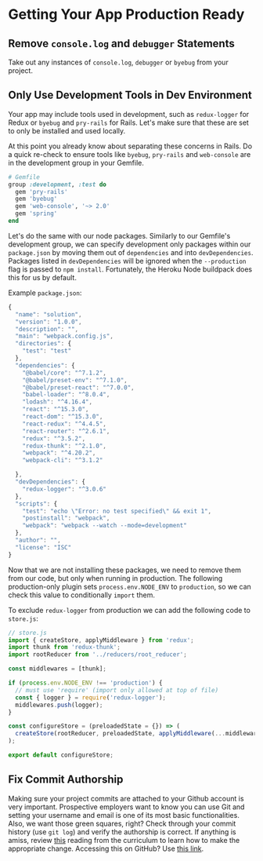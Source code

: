 # Getting Your App Production Ready

## Remove `console.log` and `debugger` Statements

Take out any instances of `console.log`, `debugger` or `byebug` from your project.

## Only Use Development Tools in Dev Environment

Your app may include tools used in development, such as `redux-logger` for Redux or `byebug` and `pry-rails` for Rails. Let's make sure that these are set to only be installed and used locally.

At this point you already know about separating these concerns in Rails. Do a quick re-check to ensure tools like `byebug`, `pry-rails` and `web-console` are in the development group in your Gemfile.

```ruby
# Gemfile
group :development, :test do
  gem 'pry-rails'
  gem 'byebug'
  gem 'web-console', '~> 2.0'
  gem 'spring'
end
```

Let's do the same with our node packages. Similarly to our Gemfile's development group, we can specify development only packages within our `package.json` by moving them out of `dependencies` and into `devDependencies`. Packages listed in `devDependencies` will be ignored when the `--production` flag is passed to `npm install`. Fortunately, the Heroku Node buildpack does this for us by default.

Example `package.json`:

```js
{
  "name": "solution",
  "version": "1.0.0",
  "description": "",
  "main": "webpack.config.js",
  "directories": {
    "test": "test"
  },
  "dependencies": {
    "@babel/core": "^7.1.2",
    "@babel/preset-env": "^7.1.0",
    "@babel/preset-react": "^7.0.0",
    "babel-loader": "^8.0.4",
    "lodash": "^4.16.4",
    "react": "^15.3.0",
    "react-dom": "^15.3.0",
    "react-redux": "^4.4.5",
    "react-router": "^2.6.1",
    "redux": "^3.5.2",
    "redux-thunk": "^2.1.0",
    "webpack": "^4.20.2",
    "webpack-cli": "^3.1.2"

  },
  "devDependencies": {
    "redux-logger": "^3.0.6"
  },
  "scripts": {
    "test": "echo \"Error: no test specified\" && exit 1",
    "postinstall": "webpack",
    "webpack": "webpack --watch --mode=development"
  },
  "author": "",
  "license": "ISC"
}
```

Now that we are not installing these packages, we need to remove them from our code, but only when running in production. The following production-only plugin sets `process.env.NODE_ENV` to `production`, so we can check this value to conditionally `import` them.

To exclude `redux-logger` from production we can add the following code to `store.js`:

```js
// store.js
import { createStore, applyMiddleware } from 'redux';
import thunk from 'redux-thunk';
import rootReducer from '../reducers/root_reducer';

const middlewares = [thunk];

if (process.env.NODE_ENV !== 'production') {
  // must use 'require' (import only allowed at top of file)
  const { logger } = require('redux-logger');
  middlewares.push(logger);
}

const configureStore = (preloadedState = {}) => (
  createStore(rootReducer, preloadedState, applyMiddleware(...middlewares))
);

export default configureStore;
```

## Fix Commit Authorship

Making sure your project commits are attached to your Github account is very important. Prospective employers want to know you can use Git and setting your username and email is one of its most basic functionalities. Also, we want those green squares, right? Check through your commit history (use `git log`) and verify the authorship is correct. If anything is amiss, review [this][git-fix-authorship] reading from the curriculum to learn how to make the appropriate change. Accessing this on GitHub? Use [this link][github-git-fix-authorship].

[git-fix-authorship]: fixing-git-commit-authorship
[github-git-fix-authorship]: https://github.com/appacademy/curriculum/blob/master/ruby/readings/git-fix-authorship.md

